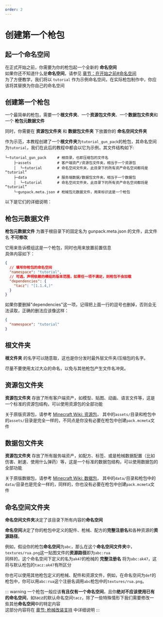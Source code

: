 ```yaml
---
order: 2
---
```

# 创建第一个枪包 

## 起一个命名空间
在正式开始之前，你需要为你的枪包起一个全新的 **命名空间**  
如果你还不知道什么是**命名空间**，请参见 [章节：在开始之前#命名空间](./01_before_start#关于命名空间)  
为了方便教学，我们将以 `tutorial` 作为示例命名空间，在实际枪包制作中，你应该将其替换为你自己的命名空间  

## 创建第一个枪包
一个最简单的枪包，需要一个**根文件夹**、一个**资源包文件夹**、一个**数据包文件夹**和一个      **枪包元数据文件**  

同时，你需要在 **资源包文件夹** 和 **数据包文件夹** 下放置你的 **命名空间文件夹**

作为示范，本教程创建了一个**根文件夹**为`tutorial_gun_pack`的枪包，其命名空间为`tutorial`，我们在此后的教程中都会以它为示例，其文件结构如下:
```
└─tutorial_gun_pack     # 根目录，也即压缩包的文件名
    ├─assets            # 客户端资产/资源包文件夹，相当于一个资源包
    │  └─tutorial       # 命名空间文件夹，此目录下的所有资产命名空间都将是 “tutorial”
    ├─data              # 服务端数据/数据包文件夹，相当于一个数据包
    │  └─tutorial       # 命名空间文件夹，此目录下的所有资产命名空间都将是 “tutorial”
    └─gunpack.meta.json # 枪械包元数据文件，用来标识这是一个枪包
```
以下是它们的详细说明：

## 枪包元数据文件
**枪包元数据文件** 为置于根目录下的固定名为 gunpack.meta.json 的文件，此文件名 **不可修改**  

它用来告诉模组这是一个枪包，同时也用来放置前置信息  
具体内容如下：
```json
{
  // 填写你枪包的命名空间
  "namespace": "tutorial",
  // 可选，声明依赖的模组的版本范围，如果任一项不满足，则枪包不会加载
  "dependencies": {
    "tacz": "[1.1.4,)"
  }
}
```
如果你要删掉"dependencies"这一项，记得把上面一行的逗号也删掉，否则会无法读取，正确的删法应该像这样：
```json
{
  "namespace": "tutorial"
}
```

## 根文件夹
**根文件夹** 的名字可以随意取，这也是你分发时最外层文件夹/压缩包的名字。  

尽量不要使用太过大众的命名，以免与其他枪包产生文件名冲突。

## 资源包文件夹
**资源包文件夹** 存放了所有客户端资产，如模型、贴图、动画、语言文件等，这是一个标准的资源包结构，可以使用资源包的全部功能  

关于原版资源包，请参考 [Minecraft Wiki: 资源包](https://zh.minecraft.wiki/w/%E8%B5%84%E6%BA%90%E5%8C%85)，
其中的`assets/`目录和枪包中的`assets/`目录是完全一样的，不同点是你没有必要在枪包中创建`pack.mcmeta`文件

## 数据包文件夹
**资源包文件夹** 存放了所有服务端资产，如配方、标签、或是枪械数据配置（比如伤害、射速、使用什么弹药）等，这是一个标准的数据包结构，可以使用数据包的全部功能  

关于原版数据包，请参考 [Minecraft Wiki: 数据包](https://zh.minecraft.wiki/w/%E6%95%B0%E6%8D%AE%E5%8C%85)，
其中的`data/`目录和枪包中的`data/`目录也是完全一样的，同样的，你也没有必要在枪包中创建`pack.mcmeta`文件

## 命名空间文件夹
**命名空间文件夹**决定了该目录下所有内容的**命名空间**

**命名空间**决定了你的枪包中定义的配件、枪械、配方的**完整注册名**和各种资源的**资源路径**。  

例如，假设你的枪包**命名空间**为`abc`，那么在这个**命名空间文件夹**中，`textures/rua.png`这一贴图文件的**资源路径**即为`abc:rua`  
同样的，这个命名空间下定义的名为`ak47`的枪械的 **完整注册名** 将为`abc:ak47`，这将与默认枪包的`tacz:ak47`有所区分  

你也可以使用其他枪包定义的枪械、配件和资源文件，例如，在命名空间为`def`的枪包中，你可以用`abc:rua`这个注册名调用`abc`枪包中的`textures/rua.png`。   

::: warning
一个枪包一般应该**有且仅有一个命名空间**，且你**绝对不应该使用已有的命名空间**，如tacz的默认命名空间`tacz`，除了一些特殊情形下我们需要修改一些其他**命名空间**中的特定内容  
这部分内容将在 [章节: 枪械改装支持](../gun_refit/) 中详细说明
:::
